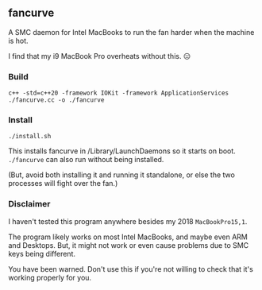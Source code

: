 ## fancurve

A SMC daemon for Intel MacBooks to run the fan harder when the machine is hot.

I find that my i9 MacBook Pro overheats without this. 😑

### Build

`c++ -std=c++20 -framework IOKit -framework ApplicationServices ./fancurve.cc -o ./fancurve`

### Install

`./install.sh`

This installs fancurve in /Library/LaunchDaemons so it starts on boot. `./fancurve` can also run without being installed.

(But, avoid both installing it and running it standalone, or else the two processes will fight over the fan.)

### Disclaimer

I haven't tested this program anywhere besides my 2018 `MacBookPro15,1`.

The program likely works on most Intel MacBooks, and maybe even ARM and Desktops. But, it might not work or even cause problems due to SMC keys being different.

You have been warned. Don't use this if you're not willing to check that it's working properly for you.
